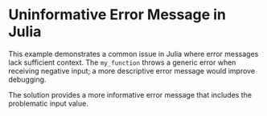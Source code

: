 # Uninformative Error Message in Julia

This example demonstrates a common issue in Julia where error messages lack sufficient context. The `my_function` throws a generic error when receiving negative input;  a more descriptive error message would improve debugging.

The solution provides a more informative error message that includes the problematic input value.